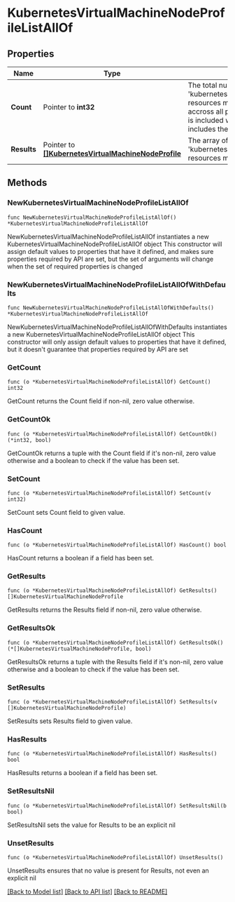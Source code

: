 # KubernetesVirtualMachineNodeProfileListAllOf

## Properties

Name | Type | Description | Notes
------------ | ------------- | ------------- | -------------
**Count** | Pointer to **int32** | The total number of &#39;kubernetes.VirtualMachineNodeProfile&#39; resources matching the request, accross all pages. The &#39;Count&#39; attribute is included when the HTTP GET request includes the &#39;$inlinecount&#39; parameter. | [optional] 
**Results** | Pointer to [**[]KubernetesVirtualMachineNodeProfile**](kubernetes.VirtualMachineNodeProfile.md) | The array of &#39;kubernetes.VirtualMachineNodeProfile&#39; resources matching the request. | [optional] 

## Methods

### NewKubernetesVirtualMachineNodeProfileListAllOf

`func NewKubernetesVirtualMachineNodeProfileListAllOf() *KubernetesVirtualMachineNodeProfileListAllOf`

NewKubernetesVirtualMachineNodeProfileListAllOf instantiates a new KubernetesVirtualMachineNodeProfileListAllOf object
This constructor will assign default values to properties that have it defined,
and makes sure properties required by API are set, but the set of arguments
will change when the set of required properties is changed

### NewKubernetesVirtualMachineNodeProfileListAllOfWithDefaults

`func NewKubernetesVirtualMachineNodeProfileListAllOfWithDefaults() *KubernetesVirtualMachineNodeProfileListAllOf`

NewKubernetesVirtualMachineNodeProfileListAllOfWithDefaults instantiates a new KubernetesVirtualMachineNodeProfileListAllOf object
This constructor will only assign default values to properties that have it defined,
but it doesn't guarantee that properties required by API are set

### GetCount

`func (o *KubernetesVirtualMachineNodeProfileListAllOf) GetCount() int32`

GetCount returns the Count field if non-nil, zero value otherwise.

### GetCountOk

`func (o *KubernetesVirtualMachineNodeProfileListAllOf) GetCountOk() (*int32, bool)`

GetCountOk returns a tuple with the Count field if it's non-nil, zero value otherwise
and a boolean to check if the value has been set.

### SetCount

`func (o *KubernetesVirtualMachineNodeProfileListAllOf) SetCount(v int32)`

SetCount sets Count field to given value.

### HasCount

`func (o *KubernetesVirtualMachineNodeProfileListAllOf) HasCount() bool`

HasCount returns a boolean if a field has been set.

### GetResults

`func (o *KubernetesVirtualMachineNodeProfileListAllOf) GetResults() []KubernetesVirtualMachineNodeProfile`

GetResults returns the Results field if non-nil, zero value otherwise.

### GetResultsOk

`func (o *KubernetesVirtualMachineNodeProfileListAllOf) GetResultsOk() (*[]KubernetesVirtualMachineNodeProfile, bool)`

GetResultsOk returns a tuple with the Results field if it's non-nil, zero value otherwise
and a boolean to check if the value has been set.

### SetResults

`func (o *KubernetesVirtualMachineNodeProfileListAllOf) SetResults(v []KubernetesVirtualMachineNodeProfile)`

SetResults sets Results field to given value.

### HasResults

`func (o *KubernetesVirtualMachineNodeProfileListAllOf) HasResults() bool`

HasResults returns a boolean if a field has been set.

### SetResultsNil

`func (o *KubernetesVirtualMachineNodeProfileListAllOf) SetResultsNil(b bool)`

 SetResultsNil sets the value for Results to be an explicit nil

### UnsetResults
`func (o *KubernetesVirtualMachineNodeProfileListAllOf) UnsetResults()`

UnsetResults ensures that no value is present for Results, not even an explicit nil

[[Back to Model list]](../README.md#documentation-for-models) [[Back to API list]](../README.md#documentation-for-api-endpoints) [[Back to README]](../README.md)



